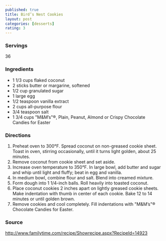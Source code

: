 ```yaml
---
published: true
title: Bird’s Nest Cookies
layout: post
categories: [desserts]
rating: 3
---
```

### Servings
36

### Ingredients
- 1 1/3 cups flaked coconut
- 2 sticks butter or margarine, softened
- 1/2 cup granulated sugar
- 1 large egg
- 1/2 teaspoon vanilla extract
- 2 cups all-purpose flour
- 3/4 teaspoon salt
- 1 3/4 cups "M&M’s"®, Plain, Peanut, Almond or Crispy Chocolate Candies for Easter

### Directions
1. Preheat oven to 300°F. Spread coconut on non-greased cookie sheet. Toast in oven, stirring occasionally, until it turns light golden, about 25 minutes.
2. Remove coconut from cookie sheet and set aside.
3. Increase oven temperature to 350°F. In large bowl, add butter and sugar and whip until light and fluffy; beat in egg and vanilla.
4. In medium bowl, combine flour and salt. Blend into creamed mixture.
5. Form dough into 1 1/4-inch balls. Roll heavily into toasted coconut.
6. Place coconut cookies 2 inches apart on lightly greased cookie sheets. Make indentation with thumb in center of each cookie. Bake 12 to 14 minutes or until golden brown.
7. Remove cookies and cool completely. Fill indentations with "M&M’s"® Chocolate Candies for Easter.

### Source
<a href="http://www.familytime.com/recipe/Showrecipe.aspx?RecipeId=14923" target="new">http://www.familytime.com/recipe/Showrecipe.aspx?RecipeId=14923</a>
